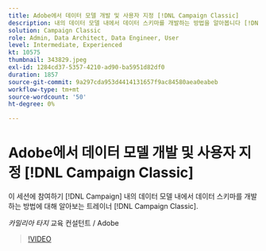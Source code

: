 ```yaml
---
title: Adobe에서 데이터 모델 개발 및 사용자 지정 [!DNL Campaign Classic]
description: 내의 데이터 모델 내에서 데이터 스키마를 개발하는 방법을 알아봅니다 [!DNL Campaign Classic]
solution: Campaign Classic
role: Admin, Data Architect, Data Engineer, User
level: Intermediate, Experienced
kt: 10575
thumbnail: 343829.jpeg
exl-id: 1284cd37-5357-4210-ad90-ba5951d82df0
duration: 1857
source-git-commit: 9a297cda953d4414131657f9ac84580aea0eabeb
workflow-type: tm+mt
source-wordcount: '50'
ht-degree: 0%

---
```


# Adobe에서 데이터 모델 개발 및 사용자 지정 [!DNL Campaign Classic]

이 세션에 참여하기 [!DNL Campaign] 내의 데이터 모델 내에서 데이터 스키마를 개발하는 방법에 대해 알아보는 트레이너 [!DNL Campaign Classic].

*카밀리아 타지* 교육 컨설턴트 / Adobe

>[!VIDEO](https://video.tv.adobe.com/v/343829/?quality=12&learn=on)
